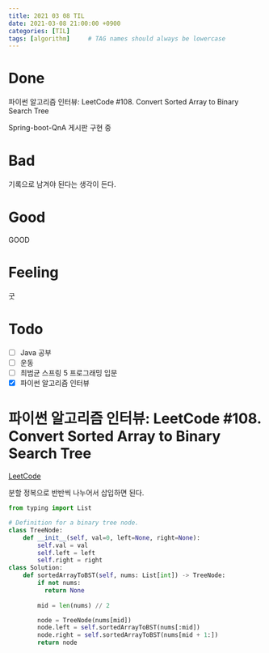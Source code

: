 ```yaml
---
title: 2021 03 08 TIL
date: 2021-03-08 21:00:00 +0900
categories: [TIL]
tags: [algorithm]     # TAG names should always be lowercase
---
```


# Done

파이썬 알고리즘 인터뷰: LeetCode #108. Convert Sorted Array to Binary Search Tree

Spring-boot-QnA 게시판 구현 중

# Bad

기록으로 남겨야 된다는 생각이 든다.

# Good

GOOD

# Feeling

굿

# Todo

- [ ] Java 공부
- [ ] 운동
- [ ] 최범균 스프링 5 프로그래밍 입문
- [x] 파이썬 알고리즘 인터뷰

# 파이썬 알고리즘 인터뷰: LeetCode #108. Convert Sorted Array to Binary Search Tree

[LeetCode](https://leetcode.com/problems/convert-sorted-array-to-binary-search-tree/)

분할 정복으로 반반씩 나누어서 삽입하면 된다.

```python
from typing import List

# Definition for a binary tree node.
class TreeNode:
    def __init__(self, val=0, left=None, right=None):
        self.val = val
        self.left = left
        self.right = right
class Solution:
    def sortedArrayToBST(self, nums: List[int]) -> TreeNode:
        if not nums:
          return None
        
        mid = len(nums) // 2

        node = TreeNode(nums[mid])
        node.left = self.sortedArrayToBST(nums[:mid])
        node.right = self.sortedArrayToBST(nums[mid + 1:])
        return node

```
